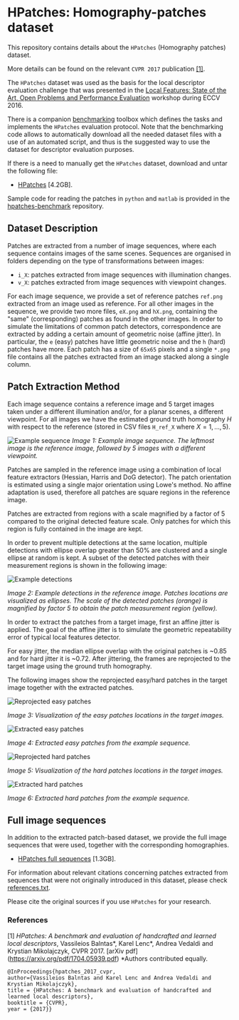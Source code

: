 # HPatches: Homography-patches dataset

This repository contains details about the `HPatches` (Homography
patches) dataset. 

More details can be found on the relevant `CVPR 2017` publication
[[1]](#refs).

The `HPatches` dataset was used as the basis for the local descriptor
evaluation challenge that was presented in the
[Local Features: State of the Art, Open Problems and Performance Evaluation](http://icvl.ee.ic.ac.uk/DescrWorkshop/index.html)
workshop during ECCV 2016.

There is a companion
[benchmarking](https://github.com/hpatches/hpatches-benchmark) toolbox
which defines the tasks and implements the `HPatches` evaluation
protocol. Note that the benchmarking code allows to automatically
download all the needed dataset files with a use of an automated
script, and thus is the suggested way to use the dataset for
descriptor evaluation purposes.

If there is a need to manually get the `HPatches` dataset, download
and untar the following file:

* [HPatches](http://icvl.ee.ic.ac.uk/vbalnt/hpatches) [4.2GB].

Sample code for reading the patches in `python` and `matlab` is
provided in the
[hpatches-benchmark](https://github.com/hpatches/hpatches-benchmark)
repository.

## Dataset Description

Patches are extracted from a number of image sequences, where each
sequence contains images of the same scenes. Sequences are organised
in folders depending on the type of transformations between images:

* `i_X`: patches extracted from image sequences with illumination changes.
* `v_X`: patches extracted from image sequences with viewpoint changes.

For each image sequence, we provide a set of reference patches
`ref.png` extracted from an image used as reference. For all other
images in the sequence, we provide two more files, `eX.png` and
`hX.png`, containing the "same" (corresponding) patches as found in
the other images. In order to simulate the limitations of common patch
detectors, correspondence are extracted by adding a certain amount of
geometric noise (affine jitter). In particular, the `e` (easy) patches
have little geometric noise and the `h` (hard) patches have more. Each
patch has a size of `65x65` pixels and a single `*.png` file contains
all the patches extracted from an image stacked along a single column.

## Patch Extraction Method

Each image sequence contains a reference image and 5 target images
taken under a different illumination and/or, for a planar scenes, a
different viewpoint. For all images we have the estimated ground truth
homography $H$ with respect to the reference (stored in CSV files
`H_ref_X` where $X=1,...,5$).

![Example sequence](img/images.png)
*Image 1: Example image sequence. The leftmost image is the reference image, followed by 5 images with a different viewpoint.*

Patches are sampled in the reference image using a combination of
local feature extractors (Hessian, Harris and DoG detector). The patch
orientation is estimated using a single major orientation using Lowe's
method. No affine adaptation is used, therefore all patches are square
regions in the reference image.

Patches are extracted from regions with a scale magnified by a factor
of 5 compared to the original detected feature scale. Only patches for
which this region is fully contained in the image are kept.

In order to prevent multiple detections at the same location, multiple
detections with ellipse overlap greater than 50% are clustered and a
single ellipse at random is kept. A subset of the detected patches
with their measurement regions is shown in the following image:

![Example detections](img/detections.png)

*Image 2: Example detections in the reference image. Patches locations are visualized as ellipses. The scale of the detected patches (orange) is magnified by factor 5 to obtain the patch measurement region (yellow).*

In order to extract the patches from a target image, first an affine
jitter is applied. The goal of the affine jitter is to simulate the
geometric repeatability error of typical local features detector.

For easy jitter, the median ellipse overlap with the original patches
is ~0.85 and for hard jitter it is ~0.72. After jittering, the frames
are reprojected to the target image using the ground truth homography.

The following images show the reprojected easy/hard patches in the
target image together with the extracted patches.

![Reprojected easy patches](img/images_easy.png)

*Image 3: Visualization of the easy patches locations in the target images.*

![Extracted easy patches](img/patches_easy.png)

*Image 4: Extracted easy patches from the example sequence.*

![Reprojected hard patches](img/images_hard.png)

*Image 5: Visualization of the hard patches locations in the target images.*

![Extracted hard patches](img/patches_hard.png)

*Image 6: Extracted hard patches from the example sequence.*


## Full image sequences

In addition to the extracted patch-based dataset, we provide the full
image sequences that were used, together with the corresponding
homographies.

* [HPatches full sequences](http://icvl.ee.ic.ac.uk/vbalnt/hpatches) [1.3GB].

For information about relevant citations concerning patches extracted
from sequences that were not originally introduced in this dataset,
please check [references.txt](references.txt).

Please cite the original sources if you use `HPatches` for your
research.

### References
<a name="refs"></a>

[1] *HPatches: A benchmark and evaluation of handcrafted and learned local descriptors*, Vassileios Balntas*, Karel Lenc*, Andrea Vedaldi and Krystian Mikolajczyk, CVPR 2017. [arXiv pdf] (https://arxiv.org/pdf/1704.05939.pdf)
*Authors contributed equally.

```
@InProceedings{hpatches_2017_cvpr,
author={Vassileios Balntas and Karel Lenc and Andrea Vedaldi and Krystian Mikolajczyk},
title = {HPatches: A benchmark and evaluation of handcrafted and learned local descriptors},
booktitle = {CVPR},
year = {2017}}
```
